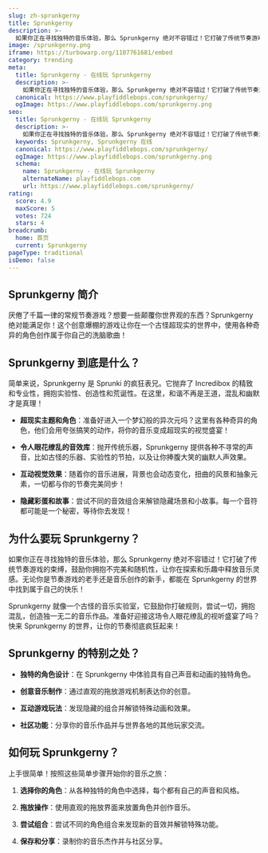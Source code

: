 ```yaml
---
slug: zh-sprunkgerny
title: Sprunkgerny
description: >-
  如果你正在寻找独特的音乐体验，那么 Sprunkgerny 绝对不容错过！它打破了传统节奏游戏的束缚，鼓励你拥抱不完美和随机性，让你在探索和乐趣中释放音乐灵感。
image: /sprunkgerny.png
iframe: https://turbowarp.org/1107761681/embed
category: trending
meta:
  title: Sprunkgerny - 在线玩 Sprunkgerny
  description: >-
    如果你正在寻找独特的音乐体验，那么 Sprunkgerny 绝对不容错过！它打破了传统节奏游戏的束缚，鼓励你拥抱不完美和随机性，让你在探索和乐趣中释放音乐灵感。
  canonical: https://www.playfiddlebops.com/sprunkgerny/
  ogImage: https://www.playfiddlebops.com/sprunkgerny.png
seo:
  title: Sprunkgerny - 在线玩 Sprunkgerny
  description: >-
    如果你正在寻找独特的音乐体验，那么 Sprunkgerny 绝对不容错过！它打破了传统节奏游戏的束缚，鼓励你拥抱不完美和随机性，让你在探索和乐趣中释放音乐灵感。
  keywords: Sprunkgerny, Sprunkgerny 在线
  canonical: https://www.playfiddlebops.com/sprunkgerny/
  ogImage: https://www.playfiddlebops.com/sprunkgerny.png
  schema:
    name: Sprunkgerny - 在线玩 Sprunkgerny
    alternateName: playfiddlebops.com
    url: https://www.playfiddlebops.com/sprunkgerny/
rating:
  score: 4.9
  maxScore: 5
  votes: 724
  stars: 4
breadcrumb:
  home: 首页
  current: Sprunkgerny
pageType: traditional
isDemo: false
---
```


## Sprunkgerny 简介

厌倦了千篇一律的常规节奏游戏？想要一些颠覆你世界观的东西？Sprunkgerny 绝对能满足你！这个创意爆棚的游戏让你在一个古怪超现实的世界中，使用各种奇异的角色创作属于你自己的洗脑歌曲！

## Sprunkgerny 到底是什么？

简单来说，Sprunkgerny 是 Sprunki 的疯狂表兄。它抛弃了 Incredibox 的精致和专业性，拥抱实验性、创造性和荒诞性。在这里，和谐不再是王道，混乱和幽默才是真理！

- **超现实主题和角色**：准备好进入一个梦幻般的异次元吗？这里有各种奇异的角色，他们会用夸张搞笑的动作，将你的音乐变成超现实的视觉盛宴！

- **令人眼花缭乱的音效库**：抛开传统乐器，Sprunkgerny 提供各种不寻常的声音，比如古怪的乐器、实验性的节拍，以及让你捧腹大笑的幽默人声效果。

- **互动视觉效果**：随着你的音乐进展，背景也会动态变化，扭曲的风景和抽象元素，一切都与你的节奏完美同步！

- **隐藏彩蛋和故事**：尝试不同的音效组合来解锁隐藏场景和小故事。每一个音符都可能是一个秘密，等待你去发现！

## 为什么要玩 Sprunkgerny？

如果你正在寻找独特的音乐体验，那么 Sprunkgerny 绝对不容错过！它打破了传统节奏游戏的束缚，鼓励你拥抱不完美和随机性，让你在探索和乐趣中释放音乐灵感。无论你是节奏游戏的老手还是音乐创作的新手，都能在 Sprunkgerny 的世界中找到属于自己的快乐！

Sprunkgerny 就像一个古怪的音乐实验室，它鼓励你打破规则，尝试一切，拥抱混乱，创造独一无二的音乐作品。准备好迎接这场令人眼花缭乱的视听盛宴了吗？快来 Sprunkgerny 的世界，让你的节奏彻底疯狂起来！

## Sprunkgerny 的特别之处？

- **独特的角色设计**：在 Sprunkgerny 中体验具有自己声音和动画的独特角色。

- **创意音乐制作**：通过直观的拖放游戏机制表达你的创意。

- **互动游戏玩法**：发现隐藏的组合并解锁特殊动画和效果。

- **社区功能**：分享你的音乐作品并与世界各地的其他玩家交流。

## 如何玩 Sprunkgerny？

上手很简单！按照这些简单步骤开始你的音乐之旅：

1. **选择你的角色**：从各种独特的角色中选择，每个都有自己的声音和风格。

1. **拖放操作**：使用直观的拖放界面来放置角色并创作音乐。

1. **尝试组合**：尝试不同的角色组合来发现新的音效并解锁特殊功能。

1. **保存和分享**：录制你的音乐杰作并与社区分享。